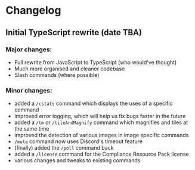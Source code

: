 # Changelog

## Initial TypeScript rewrite (date TBA)

### Major changes:
- Full rewrite from JavaScript to TypeScript (who would've thought)
- Much more organised and cleaner codebase
- Slash commands (where possible)

### Minor changes:
- added a `/cstats` command which displays the uses of a specific command
- improved error logging, which will help us fix bugs faster in the future
- added a `/tm` or `/tileAndMagnify` command which magnifies and tiles at the same time
- improved the detection of various images in image specific commands
- `/mute` command now uses Discord's timeout feature
- (finally) added the `/poll` command back
- added a `/license` command for the Compliance Resource Pack license
- various changes and tweaks to existing commands